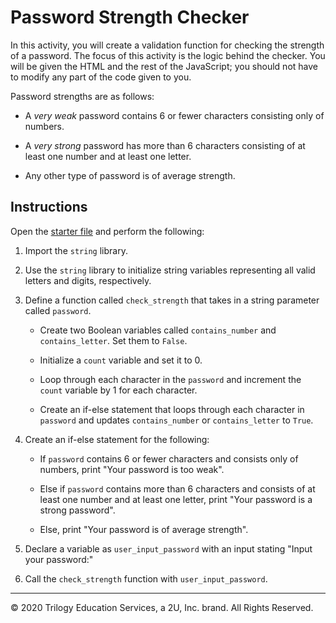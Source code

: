 # Password Strength Checker

In this activity, you will create a validation function for checking the strength of a password. The focus of this activity is the logic behind the checker. You will be given the HTML and the rest of the JavaScript; you should not have to modify any part of the code given to you.

Password strengths are as follows:

  * A _very weak_ password contains 6 or fewer characters consisting only of numbers.

  * A _very strong_ password has more than 6 characters consisting of at least one number and at least one letter.

  * Any other type of password is of average strength.

## Instructions

Open the [starter file](Unsolved/algo-challenge-02.py) and perform the following:

1. Import the `string` library.

2. Use the `string` library to initialize string variables representing all valid letters and digits, respectively.

3. Define a function called `check_strength` that takes in a string parameter called `password`.

    * Create two Boolean variables called `contains_number` and `contains_letter`. Set them to `False`.

    * Initialize a `count` variable and set it to 0.

    * Loop through each character in the `password` and increment the `count` variable by 1 for each character.

    * Create an if-else statement that loops through each character in `password` and updates `contains_number` or `contains_letter` to `True`.

4. Create an if-else statement for the following:

    * If `password` contains 6 or fewer characters and consists only of numbers, print "Your password is too weak".

    * Else if `password` contains more than 6 characters and consists of at least one number and at least one letter, print "Your password is a strong password".

    * Else, print "Your password is of average strength".

5. Declare a variable as `user_input_password` with an input stating "Input your password:"

6. Call the `check_strength` function with `user_input_password`.


---

© 2020 Trilogy Education Services, a 2U, Inc. brand. All Rights Reserved.
